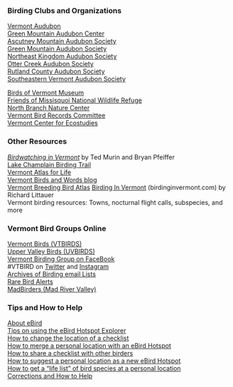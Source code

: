 ### Birding Clubs and Organizations

[Vermont Audubon](http://vt.audubon.org/)  
[Green Mountain Audubon Center](http://vt.audubon.org/about-us/green-mountain-audubon-center)  
[Ascutney Mountain Audubon Society](https://amasvt.org/)  
[Green Mountain Audubon Society](http://www.greenmountainaudubon.org/)  
[Northeast Kingdom Audubon Society](https://www.nek-audubon.org/)  
[Otter Creek Audubon Society](http://ottercreekaudubon.org/)  
[Rutland County Audubon Society](http://www.rutlandcountyaudubon.org/)  
[Southeastern Vermont Audubon Society](https://www.sevtas.org/)

[Birds of Vermont Museum](https://birdsofvermont.org/)  
[Friends of Missisquoi National Wildlife Refuge](http://friendsofmissisquoi.org/)  
[North Branch Nature Center](http://www.northbranchnaturecenter.org/)  
[Vermont Bird Records Committee](https://vtecostudies.org/wildlife/wildlife-watching/vbrc/)  
[Vermont Center for Ecostudies](https://vtecostudies.org/)

### Other Resources

_[Birdwatching in Vermont](https://www.google.com/books/edition/Birdwatching_in_Vermont/qr2biWKpQmsC?hl=en&gbpv=0)_ by Ted Murin and Bryan Pfeiffer  
[Lake Champlain Birding Trail](https://atlas.lcbp.org/heritage-recreation/recreation-sites/lake-champlain-birding-trail/)  
[Vermont Atlas for Life](https://val.vtecostudies.org/)  
[Vermont Birds and Words blog](https://vtbirdsandwords.blogspot.com/)  
[Vermont Breeding Bird Atlas](https://val.vtecostudies.org/projects/vermont-breeding-bird-atlas/)
[Birding In Vermont](https://birdinginvermont.com) (birdinginvermont.com) by Richard Littauer  
Vermont birding resources: Towns, nocturnal flight calls, subspecies, and more

### Vermont Bird Groups Online

[Vermont Birds (VTBIRDS)](http://www.uvm.edu/~ebuford/vtbird.html)  
[Upper Valley Birds (UVBIRDS)](http://listserv.dartmouth.edu/scripts/wa.exe?A0=UV-BIRDERS)  
[Vermont Birding Group on FaceBook](https://www.facebook.com/groups/122344074456425/)  
#VTBIRD on [Twitter](https://twitter.com/search?q=%23vtbirds&src=typd) and [Instagram](https://www.instagram.com/explore/tags/vtbirds/)  
[Archives of Birding email Lists](http://birdingonthe.net/mailinglists/holzmanarchives.html)  
[Rare Bird Alerts](http://birdingonthe.net/hotmail.html)  
[MadBirders (Mad River Valley)](https://madbirders.org/about/)

### Tips and How to Help

[About eBird](https://ebird.org/about)  
[Tips on using the eBird Hotspot Explorer](https://help.ebird.org/customer/en/portal/articles/1300996-using-the-hotspot-explorer?b_id=1928)  
[How to change the location of a checklist](https://help.ebird.org/customer/en/portal/articles/1052862-how-do-i-change-the-location-of-a-checklist-?b_id=1928)  
[How to merge a personal location with an eBird Hotspot](https://help.ebird.org/customer/en/portal/articles/1010517-how-do-i-merge-a-personal-location-with-a-hotspot-?b_id=1928)  
[How to share a checklist with other birders](https://help.ebird.org/customer/en/portal/articles/1010555-understanding-the-ebird-checklist-sharing-process?b_id=1928)  
[How to suggest a personal location as a new eBird Hotspot](https://help.ebird.org/customer/en/portal/articles/1010518-how-can-i-make-a-personal-location-a-hotspot-?b_id=1928)  
[How to get a “life list” of bird species at a personal location](https://birding-in-ohio.com/life-list-personal-location/)  
[Corrections and How to Help](/how-to-help/)
